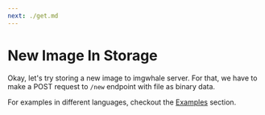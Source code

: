 ```yaml
---
next: ./get.md
---
```


# New Image In Storage

Okay, let's try storing a new image to imgwhale server.
For that, we have to make a POST request to `/new` endpoint with file as binary data.

For examples in different languages, checkout the [Examples](/examples) section.
